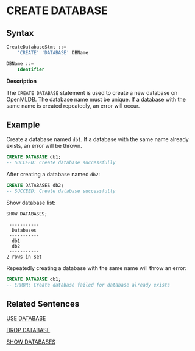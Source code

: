# CREATE DATABASE

## Syntax

```sql
CreateDatabaseStmt ::=
    'CREATE' 'DATABASE' DBName

DBName ::=
    Identifier
```

**Description**

The `CREATE DATABASE` statement is used to create a new database on OpenMLDB. The database name must be unique. If a database with the same name is created repeatedly, an error will occur.

## **Example**

Create a database named `db1`. If a database with the same name already exists, an error will be thrown.

```sql
CREATE DATABASE db1;
-- SUCCEED: Create database successfully
```

After creating a database named `db2`:

```sql
CREATE DATABASES db2;
-- SUCCEED: Create database successfully
```

Show database list:

```sql
SHOW DATABASES;
```

```
 ----------- 
  Databases  
 ----------- 
  db1        
  db2        
 ----------- 
2 rows in set
```

Repeatedly creating a database with the same name will throw an error:

```sql
CREATE DATABASE db1;
-- ERROR: Create database failed for database already exists
```



## Related Sentences

[USE DATABASE](../ddl/USE_DATABASE_STATEMENT.md)

[DROP DATABASE](./DROP_DATABASE_STATEMENT.md)

[SHOW DATABASES](../ddl/SHOW_STATEMENT.md#show-databases)